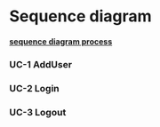 # Sequence diagram

#### [sequence diagram process](https://github.com/lhy0718/2021-SE-Team-Project/blob/master/Core/sequence%20diagram%20process.md)

### UC-1 AddUser

### UC-2 Login

### UC-3 Logout

